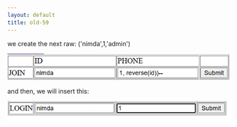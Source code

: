 ```yaml
---
layout: default
title: old-59
---
```





we create the next raw: ('nimda',1,'admin')

![alt text](./images/old-59_1.png)

and then, we will insert this:

![alt text](./images/old-59_2.png)

